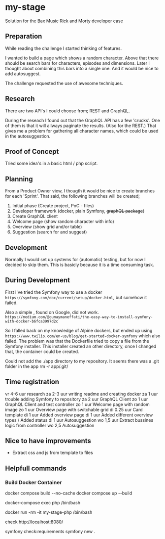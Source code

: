 # my-stage
Solution for the Bax Music Rick and Morty developer case

## Preparation

While reading the challenge I started thinking of features.

I wanted to build a page which shows a random character.
Above that there should be search bars for characters, episodes and dimensions.
Later I thought about combining this bars into a single one.
And it would be nice to add autosuggest.

The challenge requested the use of awesome techniques.

## Research

There are two API's I could choose from; REST and GraphQL. 

During the reseach I found out that the GraphQL API has a few 'crucks'.
One of them is that it will allways paginate the results. (Also for the REST.)
That gives me a problem for gathering all character names, which could be used in the autosuggestion.

## Proof of Concept

Tried some idea's in a basic html / php script.

## Planning

From a Product Owner view, I thougth it would be nice to create branches for each 'Sprint'.
That said, the following branches will be created;

1. Initial phase (Create project, PoC - files)
1. Developer framework (docker, plain Symfony, ~~graphQL package~~)
1. Create GraphQL client
1. Welcome page (show random character with info)
1. Overview (show grid and/or table)
1. Suggestion (search for and suggest)

## Development

Normally I would set up systems for (automatic) testing, but for now I decided to skip them. 
This is basicly because it is a time consuming task.


## During Development

First I've tried the Symfony way to use a docker `https://symfony.com/doc/current/setup/docker.html`, but somehow it failed.

Also a simple , found on Google, did not work.
`https://medium.com/@oumaymaneffati/the-easy-way-to-install-symfony-with-docker-b6fca3997d2c`

So I falled back on my knowledge of Alpine dockers, but ended up using `https://www.twilio.com/en-us/blog/get-started-docker-symfony` which also failed. The problem was that the Dockerfile tried to copy a file from the Symfony installer. This installer created an other directory, once I changed that, the container could be created.

Could not add the ./app directory to my repository. It seems there was a .git folder in the app
rm -r app/.git/

## Time registration
vr 4-6 uur research
za 2-3 uur writing readme and creating docker
za 1 uur trouble adding Symfony to repository
za 2 uur GraphQL Client
zo 1 uur GraphQL Client and test controller
zo 1 uur Welcome page with random image
zo 1 uur Overview page with switchable grid
di 0.25 uur Card template
di 1 uur Added overview page
di 1 uur Added different overview types / Added status
di 1 uur Autosuggestion
wo 1,5 uur Extract bussines logic from controller
wo 2,5 Autosuggestion


## Nice to have improvements
- Extract css and js from template to files


## Helpfull commands
### Build Docker Container
docker compose build --no-cache
docker compose up --build

docker-compose exec php /bin/bash

docker run -rm -it my-stage-php /bin/bash

check http://localhost:8080/

symfony check:requirements
symfony new .